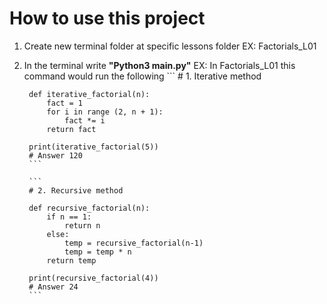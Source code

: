 # How to use this project 

1. Create new terminal folder at specific lessons folder 
    EX: Factorials_L01
2. In the terminal write __"Python3 main.py"__
    EX: In Factorials_L01 this command would run the following 
        ```
        # 1. Iterative method

        def iterative_factorial(n):
            fact = 1
            for i in range (2, n + 1):
                fact *= i
            return fact

        print(iterative_factorial(5))
        # Answer 120
        ```
        
        ```
        # 2. Recursive method

        def recursive_factorial(n):
            if n == 1:
                return n
            else:
                temp = recursive_factorial(n-1)
                temp = temp * n 
            return temp 

        print(recursive_factorial(4))
        # Answer 24
        ```